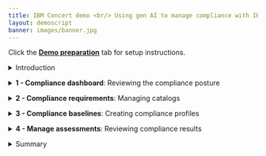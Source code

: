 ```yaml
---
title: IBM Concert demo <br/> Using gen AI to manage compliance with IBM Concert <br/> <small> <i> Live demo for Sales and Tech Sales </i> </small>
layout: demoscript
banner: images/banner.jpg
---
```


<span id="top"></span>

Click the [**Demo preparation**](demo-preparation) tab for setup instructions.

<details markdown="1">

<summary>Introduction</summary>

Today we’ll explore how IBM Concert assists a compliance manager with accelerating application compliance tracking and ensuring adherence to standards as applications evolve. We’ll see how Concert seamlessly integrates compliance monitoring into the application lifecycle.

By continuously assessing applications for compliance, Concert provides prioritized recommendations to bring them into conformance with standards. Additionally, Concert automates the compilation of evidence, simplifying the process of demonstrating compliance to auditors.

Let’s get started.

<br/>

</details>

<p/>

<details markdown="1">

<summary><strong>1 - Compliance dashboard</strong>: Reviewing the compliance posture</summary>

<br/>

| **1.1** | **Placeholder** |
| :--- | :--- |
| **Narration** | Placeholder |
| **Action** &nbsp; 1.1.1 | Placeholder <br/> <img src="images/1-1-1.png" width="800" /> |

**[Go to top](#top)**

<br/><br/>

</details>

<p/>

<details markdown="1">

<summary><strong>2 - Compliance requirements</strong>: Managing catalogs</summary>

<br/>

| **2.1** | **Placeholder** |
| :--- | :--- |
| **Action** &nbsp; 2.1.1 | Placeholder <br/> <img src="images/2-1-1.png" width="800" /> |
| **Narration** | Placeholder |

**[Go to top](#top)**

<br/><br/>

</details>

<p/>

<details markdown="1">

<summary><strong>3 - Compliance baselines</strong>: Creating compliance profiles</summary>

<br/>

| **3.1** | **PLaceholder** |
| :--- | :--- |
| **Action** &nbsp; 3.1.1 | Placeholder <br/> <img src="images/3-1-1.png" width="800" /> |
| **Narration** | Placeholder |

**[Go to top](#top)**

<br/><br/>

</details>

<p/>

<details markdown="1">

<summary><strong>4 - Manage assessments</strong>: Reviewing compliance results</summary>

<br/>

| **4.1** | **Placeholder** |
| :--- | :--- |
| **Action** &nbsp; 4.1.1 | Placeholder <br/> <img src="images/4-1-1.png" width="800" /> |
| **Narration** | Placeholder |

**[Go to top](#top)**

<br/><br/>

</details>

<p/>

<details markdown="1">

<summary>Summary</summary>

Placeholder

**[Go to top](#top)**

<br/><br/>

</details>